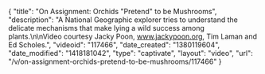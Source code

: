 {
    "title": "On Assignment: Orchids \"Pretend\" to be Mushrooms",
    "description": "A National Geographic explorer tries to understand the delicate mechanisms that make lying a wild success among plants.\n\nVideo courtesy Jacky Poon, www.jackypoon.org, Tim Laman and Ed Scholes.",
    "videoid": "117466",
    "date_created": "1380119604",
    "date_modified": "1418181042",
    "type": "captivate",
    "layout": "video",
    "url": "\/v\/on-assignment-orchids-pretend-to-be-mushrooms\/117466"
}